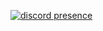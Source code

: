 [![discord presence](https://lanyard.cnrad.dev/api/891003514317324358?showdisplayname=true&idlemessage=aww%20bbg,%20i%27m%20not%20doing%20anything%20right%20now)](basic-profile.vercel.app)

<!--
**Anestxx/Anestxx** is a ✨ _special_ ✨ repository because its `README.md` (this file) appears on your GitHub profile.

Here are some ideas to get you started:

- 🔭 I’m currently working on ...
- 🌱 I’m currently learning ...
- 👯 I’m looking to collaborate on ...
- 🤔 I’m looking for help with ...
- 💬 Ask me about ...
- 📫 How to reach me: ...
- 😄 Pronouns: ...
- ⚡ Fun fact: ...
-->
